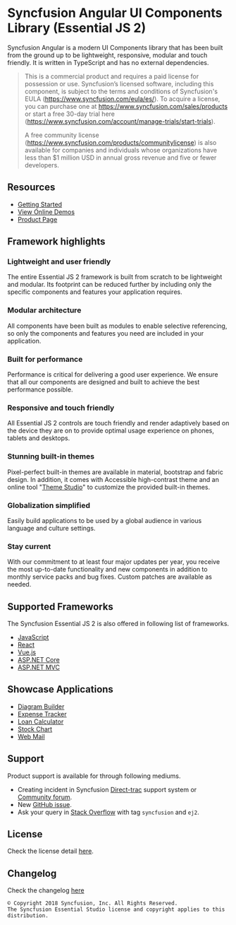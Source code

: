 # Syncfusion Angular UI Components Library (Essential JS 2)

Syncfusion Angular is a modern UI Components library that has been built from the ground up to be lightweight, responsive, modular and touch friendly. It is written in TypeScript and has no external dependencies.

> This is a commercial product and requires a paid license for possession or use. Syncfusion’s licensed software, including this component, is subject to the terms and conditions of Syncfusion's EULA (https://www.syncfusion.com/eula/es/). To acquire a license, you can purchase one at https://www.syncfusion.com/sales/products or start a free 30-day trial here (https://www.syncfusion.com/account/manage-trials/start-trials).
> 
> A free community license (https://www.syncfusion.com/products/communitylicense) is also available for companies and individuals whose organizations have less than $1 million USD in annual gross revenue and five or fewer developers.

## Resources

* [Getting Started](https://ej2.syncfusion.com/angular/documentation/getting-started/angular-cli?utm_source=npm&utm_campaign=ej2-angular-ui-components)
* [View Online Demos](https://ej2.syncfusion.com/angular/demos?utm_source=npm&utm_campaign=ej2-angular-ui-components)
* [Product Page](https://www.syncfusion.com/angular-ui-components?utm_source=npm&utm_campaign=ej2-angular-ui-components)

## Framework highlights

### Lightweight and user friendly

The entire Essential JS 2 framework is built from scratch to be lightweight and modular. Its footprint can be reduced further by including only the specific components and features your application requires.

### Modular architecture

All components have been built as modules to enable selective referencing, so only the components and features you need are included in your application.

### Built for performance

Performance is critical for delivering a good user experience. We ensure that all our components are designed and built to achieve the best performance possible.

### Responsive and touch friendly

All Essential JS 2 controls are touch friendly and render adaptively based on the device they are on to provide optimal usage experience on phones, tablets and desktops.

### Stunning built-in themes

Pixel-perfect built-in themes are available in material, bootstrap and fabric design. In addition, it comes with Accessible high-contrast theme and an online tool "[Theme Studio](https://ej2.syncfusion.com/themestudio/)" to customize the provided built-in themes.

### Globalization simplified

Easily build applications to be used by a global audience in various language and culture settings.

### Stay current

With our commitment to at least four major updates per year, you receive the most up-to-date functionality and new components in addition to monthly service packs and bug fixes. Custom patches are available as needed.

## Supported Frameworks

The Syncfusion Essential JS 2 is also offered in following list of frameworks.

* [JavaScript](https://www.syncfusion.com/javascript-ui-controls?utm_source=npm&utm_campaign=ej2-angular-ui-components)
* [React](https://www.syncfusion.com/react-ui-components?utm_source=npm&utm_campaign=ej2-angular-ui-components)
* [Vue.js](https://www.syncfusion.com/vue-ui-components?utm_source=npm&utm_campaign=ej2-angular-ui-components)
* [ASP.NET Core](https://www.syncfusion.com/aspnet-core-ui-controls?utm_source=npm&utm_campaign=ej2-angular-ui-components)
* [ASP.NET MVC](https://www.syncfusion.com/aspnet-mvc-ui-controls?utm_source=npm&utm_campaign=ej2-angular-ui-components)

## Showcase Applications

* [Diagram Builder](https://ej2.syncfusion.com/showcase/angular/diagrambuilder?utm_source=npm&utm_campaign=ej2-angular-ui-components)
* [Expense Tracker](https://ej2.syncfusion.com/showcase/angular/expensetracker?utm_source=npm&utm_campaign=ej2-angular-ui-components)
* [Loan Calculator](https://ej2.syncfusion.com/showcase/angular/loancalculator?utm_source=npm&utm_campaign=ej2-angular-ui-components)
* [Stock Chart](https://ej2.syncfusion.com/showcase/angular/stockchart?utm_source=npm&utm_campaign=ej2-angular-ui-components)
* [Web Mail](https://ej2.syncfusion.com/showcase/angular/webmail?utm_source=npm&utm_campaign=ej2-angular-ui-components)

## Support

Product support is available for through following mediums.

* Creating incident in Syncfusion [Direct-trac](https://www.syncfusion.com/support/directtrac/incidents?utm_source=npm&utm_campaign=ej2-angular-ui-components) support system or [Community forum](https://www.syncfusion.com/forums/angular-js2?utm_source=npm&utm_campaign=ej2-angular-ui-components).
* New [GitHub issue](https://github.com/syncfusion/ej2-angular-ui-components/issues/new).
* Ask your query in [Stack Overflow](https://stackoverflow.com/) with tag `syncfusion` and `ej2`.

## License

Check the license detail [here](https://github.com/syncfusion/ej2-angular-ui-components/blob/master/LICENSE).

## Changelog

Check the changelog [here](https://ej2.syncfusion.com/angular/documentation/release-notes?utm_source=npm&utm_campaign=ej2-angular-ui-components)

    © Copyright 2018 Syncfusion, Inc. All Rights Reserved.
    The Syncfusion Essential Studio license and copyright applies to this distribution.
